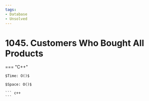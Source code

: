 ```yaml
---
tags:
- Database
- Unsolved
---
```



# 1045. Customers Who Bought All Products

=== "C++"

    $Time: O()$

    $Space: O()$

    ``` c++
    ```